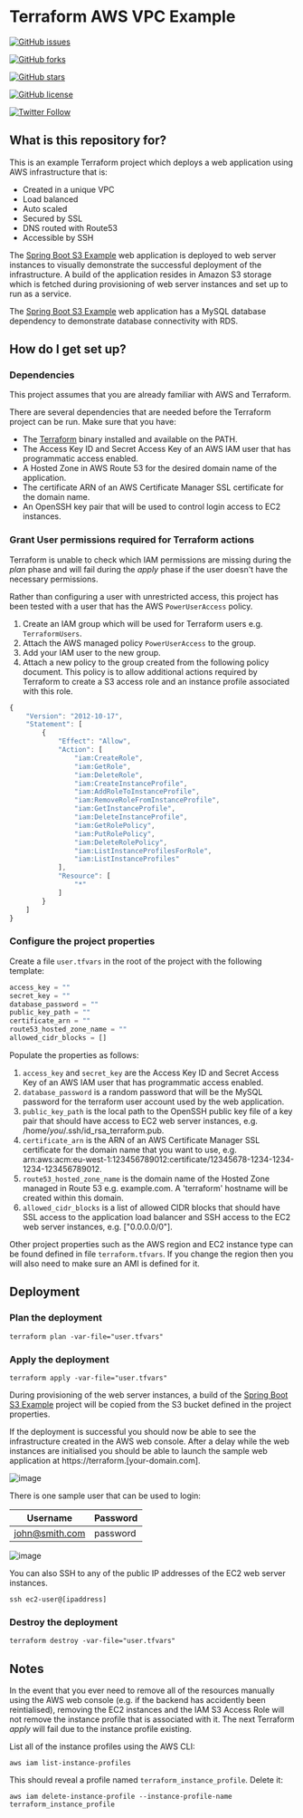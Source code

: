 # Terraform AWS VPC Example #

[![GitHub issues](https://img.shields.io/github/issues/benoutram/terraform-aws-vpc-example.svg)](https://github.com/benoutram/terraform-aws-vpc-example/issues)

[![GitHub forks](https://img.shields.io/github/forks/benoutram/terraform-aws-vpc-example.svg)](https://github.com/benoutram/terraform-aws-vpc-example/network)

[![GitHub stars](https://img.shields.io/github/stars/benoutram/terraform-aws-vpc-example.svg)](https://github.com/benoutram/terraform-aws-vpc-example/stargazers)

[![GitHub license](https://img.shields.io/github/license/benoutram/terraform-aws-vpc-example.svg)](https://github.com/benoutram/terraform-aws-vpc-example/blob/master/LICENSE)

[![Twitter Follow](https://img.shields.io/twitter/follow/benoutram.svg?style=social&label=Follow)](https://twitter.com/intent/follow?screen_name=benoutram)

## What is this repository for? ##

This is an example Terraform project which deploys a web application using AWS infrastructure that is:

* Created in a unique VPC
* Load balanced
* Auto scaled
* Secured by SSL
* DNS routed with Route53
* Accessible by SSH

The [Spring Boot S3 Example](https://github.com/benoutram/springboot-s3-example) web application is deployed to web server instances to visually demonstrate the successful deployment of the infrastructure. A build of the application resides in Amazon S3 storage which is fetched during provisioning of web server instances and set up to run as a service.

The [Spring Boot S3 Example](https://github.com/benoutram/springboot-s3-example) web application has a MySQL database dependency to demonstrate database connectivity with RDS.

## How do I get set up? ##

### Dependencies ###

This project assumes that you are already familiar with AWS and Terraform.

There are several dependencies that are needed before the Terraform project can be run. Make sure that you have:

  * The [Terraform](https://www.terraform.io) binary installed and available on the PATH.
  * The Access Key ID and Secret Access Key of an AWS IAM user that has programmatic access enabled.
  * A Hosted Zone in AWS Route 53 for the desired domain name of the application.
  * The certificate ARN of an AWS Certificate Manager SSL certificate for the domain name.
  * An OpenSSH key pair that will be used to control login access to EC2 instances.

### Grant User permissions required for Terraform actions ###

Terraform is unable to check which IAM permissions are missing during the *plan* phase and will fail during the *apply* phase if the user doesn't have the necessary permissions.

Rather than configuring a user with unrestricted access, this project has been tested with a user that has the AWS `PowerUserAccess` policy.

1. Create an IAM group which will be used for Terraform users e.g. `TerraformUsers`.
2. Attach the AWS managed policy `PowerUserAccess` to the group.
3. Add your IAM user to the new group.
4. Attach a new policy to the group created from the following policy document. This policy is to allow additional actions required by Terraform to create a S3 access role and an instance profile associated with this role.

```javascript
{
    "Version": "2012-10-17",
    "Statement": [
        {
            "Effect": "Allow",
            "Action": [
                "iam:CreateRole",
                "iam:GetRole",
                "iam:DeleteRole",
                "iam:CreateInstanceProfile",
                "iam:AddRoleToInstanceProfile",
                "iam:RemoveRoleFromInstanceProfile",
                "iam:GetInstanceProfile",
                "iam:DeleteInstanceProfile",
                "iam:GetRolePolicy",
                "iam:PutRolePolicy",
                "iam:DeleteRolePolicy",
                "iam:ListInstanceProfilesForRole",
                "iam:ListInstanceProfiles"
            ],
            "Resource": [
                "*"
            ]
        }
    ]
}
```

### Configure the project properties ###

Create a file `user.tfvars` in the root of the project with the following template:

```javascript
access_key = ""
secret_key = ""
database_password = ""
public_key_path = ""
certificate_arn = ""
route53_hosted_zone_name = ""
allowed_cidr_blocks = []
```

Populate the properties as follows:

1. `access_key` and `secret_key` are the Access Key ID and Secret Access Key of an AWS IAM user that has programmatic access enabled.
2. `database_password` is a random password that will be the MySQL password for the terraform user account used by the web application.
3. `public_key_path` is the local path to the OpenSSH public key file of a key pair that should have access to EC2 web server instances, e.g. /home/*you*/.ssh/id_rsa_terraform.pub.
4. `certificate_arn` is the ARN of an AWS Certificate Manager SSL certificate for the domain name that you want to use, e.g. arn:aws:acm:eu-west-1:123456789012:certificate/12345678-1234-1234-1234-123456789012.
5. `route53_hosted_zone_name` is the domain name of the Hosted Zone managed in Route 53 e.g. example.com. A 'terraform' hostname will be created within this domain.
6. `allowed_cidr_blocks` is a list of allowed CIDR blocks that should have SSL access to the application load balancer and SSH access to the EC2 web server instances, e.g. ["0.0.0.0/0"].

Other project properties such as the AWS region and EC2 instance type can be found defined in file `terraform.tfvars`. If you change the region then you will also need to make sure an AMI is defined for it.

## Deployment ##

### Plan the deployment ###

`terraform plan -var-file="user.tfvars"`

### Apply the deployment ###

`terraform apply -var-file="user.tfvars"`

During provisioning of the web server instances, a build of the [Spring Boot S3 Example](https://github.com/benoutram/springboot-s3-example) project will be copied from the S3 bucket defined in the project properties.

If the deployment is successful you should now be able to see the infrastructure created in the AWS web console. After a delay while the web instances are initialised you should be able to launch the sample web application at https://terraform.[your-domain.com].

![image](https://github.com/benoutram/springboot-s3-example/blob/master/docs/screenshots/login.png?raw=true "Login")

There is one sample user that can be used to login:

| Username       | Password |
| -------------- | ---------|
| john@smith.com | password |

![image](https://github.com/benoutram/springboot-s3-example/blob/master/docs/screenshots/welcome.png?raw=true "Welcome")

You can also SSH to any of the public IP addresses of the EC2 web server instances.

```
ssh ec2-user@[ipaddress]
```

### Destroy the deployment ###

`terraform destroy -var-file="user.tfvars"`

## Notes ##

In the event that you ever need to remove all of the resources manually using the AWS web console (e.g. if the backend has accidently been reintialised), removing the EC2 instances and the IAM S3 Access Role will not remove the instance profile that is associated with it. The next Terraform *apply* will fail due to the instance profile existing.

List all of the instance profiles using the AWS CLI:

```
aws iam list-instance-profiles
```

This should reveal a profile named `terraform_instance_profile`. Delete it:

```
aws iam delete-instance-profile --instance-profile-name terraform_instance_profile
```